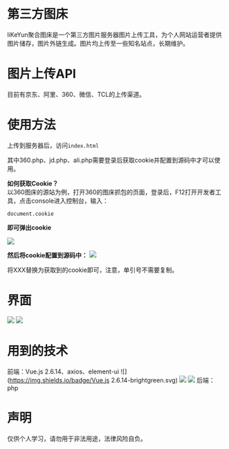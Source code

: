 # 第三方图床

liKeYun聚合图床是一个第三方图片服务器图片上传工具，为个人网站运营者提供图片储存，图片外链生成。图片均上传至一些知名站点，长期维护。

# 图片上传API

目前有京东、阿里、360、微信、TCL的上传渠道。

# 使用方法

上传到服务器后，访问`index.html`

其中360.php、jd.php、ali.php需要登录后获取cookie并配置到源码中才可以使用。

**如何获取Cookie？** <br/>
以360图床的源站为例，打开360的图床抓包的页面，登录后，F12打开开发者工具，点击console进入控制台，输入：
```
document.cookie
```
**即可弹出cookie** <br/>

<img src="http://p15.qhimg.com/t01ea45ccfcf4c79b5d.jpg" />

**然后将cookie配置到源码中：** 
<img src="https://sc01.alicdn.com/kf/H81918f5a89e844a9a5115206143532e4r.png" />

将XXX替换为获取到的cookie即可，注意，单引号不需要复制。

# 界面
<img src="https://sc01.alicdn.com/kf/Hbff92229f08c47be84e5875d633b9537D.png" />
<img src="https://sc01.alicdn.com/kf/H8588d4d1f2ca49889dd56822b432536bh.png" />

# 用到的技术
前端：Vue.js 2.6.14、axios、element-ui
![](https://img.shields.io/badge/Vue.js 2.6.14-brightgreen.svg)
![](https://img.shields.io/badge/axios-brightgreen.svg)
![](https://img.shields.io/badge/element-ui-brightgreen.svg)
后端：php

# 声明
仅供个人学习，请勿用于非法用途，法律风险自负。

